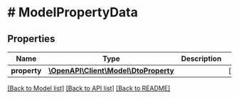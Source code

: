 # # ModelPropertyData

## Properties

Name | Type | Description | Notes
------------ | ------------- | ------------- | -------------
**property** | [**\OpenAPI\Client\Model\DtoProperty**](DtoProperty.md) |  | [optional]

[[Back to Model list]](../../README.md#models) [[Back to API list]](../../README.md#endpoints) [[Back to README]](../../README.md)
